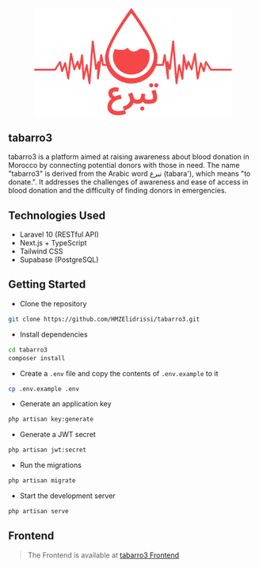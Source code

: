<p align="center"><a href="https://tabarro3.ma/" target="_blank"><img src="public/logo.svg" width="400" alt="tabarro3 Logo"></a></p>

## tabarro3

tabarro3 is a platform aimed at raising awareness about blood donation in Morocco by connecting potential donors with those in need. The name "tabarro3" is derived from the Arabic word تبرع (tabara'), which means "to donate.". It addresses the challenges of awareness and ease of access in blood donation and the difficulty of finding donors in emergencies.

## Technologies Used

- Laravel 10 (RESTful API)
- Next.js + TypeScript
- Tailwind CSS
- Supabase (PostgreSQL)

## Getting Started

- Clone the repository

```bash
git clone https://github.com/HMZElidrissi/tabarro3.git
```

- Install dependencies

```bash
cd tabarro3
composer install
```

- Create a `.env` file and copy the contents of `.env.example` to it

```bash
cp .env.example .env
```

- Generate an application key

```bash
php artisan key:generate
```

- Generate a JWT secret

```bash
php artisan jwt:secret
```

- Run the migrations

```bash
php artisan migrate
```

- Start the development server

```bash
php artisan serve
```

## Frontend

> The Frontend is available at [tabarro3 Frontend](https://github.com/HMZElidrissi/tabarro3-frontend)
